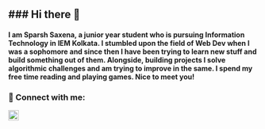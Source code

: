 <h2>### Hi there 👋</h2>

<h4>I am Sparsh Saxena, a junior year student who is pursuing Information Technology in IEM Kolkata. I stumbled upon the field of Web Dev when I was a sophomore and since then I have been  trying to learn new stuff and build something out of them. Alongside, building projects I solve algorithmic challenges and am trying to improve in the same. I spend my free time reading and playing games. Nice to meet you!</h4>

### 🤝 Connect with me:

<a href="https://www.linkedin.com/in/sparsh-saxena-b731b6192/"><img align="left" src="https://raw.githubusercontent.com/yushi1007/yushi1007/main/images/linkedin.svg" alt="Sparsh Saxena | LinkedIn" width="21px"/></a>

